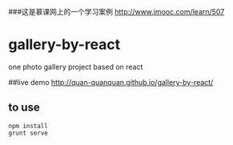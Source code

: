 ###这是慕课网上的一个学习案例
http://www.imooc.com/learn/507

# gallery-by-react
one photo gallery project based on react

##live demo
http://quan-quanquan.github.io/gallery-by-react/

## to use
```
npm install
grunt serve
```
